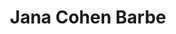 ---
layout: layouts/profile.liquid
title: Jana Cohen Barbe
id: jana_cohen_barbe
first: Jana
middle: Cohen
last: Barbe
suffix: 
currentTitle: Corporate Board Director and Principal
currentOrg: Invitation Homes, Inc., The Boler Company, Henley Consulting LLC
bio: Jana Barbe is an experienced, effective, and highly regarded director of both public and private companies. She possesses a keen and perceptive understanding of boardroom dynamics, a strong background in governance and a sophisticated business acumen grounded in real estate and capital markets, built on a foundation in the global professional services industry.<br /><br />Jana serves on the Board of Directors of Invitation Homes, Inc. (NYSE&#58; INVH), an S&amp;P 500 company and the nation’s premier single-family home leasing and management company. She joined the Board shortly after Invitation Homes completed its IPO and its transformative merger with Starwood Waypoint Homes (NYSE&#58; SFR). <br /><br />A long-time member of the audit committee, Jana is well-versed in risk management oversight, financial reporting, and cybersecurity. Jana has earned the CERT Certificate in Cybersecurity Oversight from the CERT Division of the Software Engineering Institute at Carnegie Mellon University and the National Association of Corporate Directors. Jana also serves as a member of the Nominating and Governance Committee of Invitation Homes and served for several years on the Compensation Committee. Given her breadth of Company knowledge as well as her market acuity, she is regularly called upon to engage directly with institutional investors regarding such matters as “say on pay”, talent management and sustainability.<br /><br />Jana also serves as an independent director of The Boler Company. The Boler Company is a family office and the owner of Hendrickson International, the leading global producer of medium and heavy-duty truck and trailer suspensions and related components for the commercial transportation industry. With its world-wide footprint, Hendrickson is a primary supplier to every North American heavy-duty truck and trailer manufacturer, and to most manufacturers in Europe, Australia, South America, and Asia. <br /><br />Perhaps Jana is best known though as a preeminent authority on affordable housing and community development. Most recently, Jana served as a Senior Advisor to Blackstone and to its portfolio company, April Housing, in connection with the launch of the Blackstone and April Housing affordable housing businesses. Jana has now transitioned to the role of external consultant providing strategic and substantive advice to Blackstone and April Housing on the creation and preservation of affordable housing.<br /><br />Before joining Blackstone, Jana was a partner at Dentons, the largest law firm in the world, where she founded its nationally renowned affordable housing and community development practice and served in senior management. Jana was one of a small group of five leaders who transformed what was Sonnenschein Nath &amp; Rosenthal, a 650-person Midwest-centric law firm, into Dentons with more than 10,000 lawyers and an unprecedented presence in over 80 countries, and she did so while shattering glass ceilings. Jana was the first woman appointed to the Dentons’ Global Board where she served as the only woman for six years, and the first Global Vice Chair appointed from the U.S. region. She traveled the world establishing and supporting geographically and culturally diverse offices. As such, Jana effectuated groundbreaking and lasting change for women in the legal profession, as recognized by Corporate Counsel and InsideCounsel magazines when they awarded her the 2019 Women, Influence &amp; Power Lifetime Achievement Award. In 2017, Jana was also presented with Linkage’s Women in Leadership Executive Impact Award.<br /><br />Equally committed to serving her local community. Jana is a past Chairperson of the Board of Thresholds, Illinois' oldest and largest provider of supportive services and housing for individuals with severe and persistent mental illnesses. <br /><br />Jana is a graduate of The University of Chicago Law School and Northwestern University where she majored in Art History and graduated with honors.
linkedin: https://www.linkedin.com/in/jana-barbe-1a95b112/
tiktok: 
twitter: 
aboutme: 
insta: 
orgURL: 
snapchat: 
personalURL: 
smallHeadshotURL: assets/images/headshots/IMG_7225_converted_scaled.avif
originalHeadshotURL: assets/images/headshots/IMG_7225_converted_scaled.avif
tags-experience: 
 - Cybersecurity
 - ESG Experience
 - Finance
 - Governance
 - Legal
 - P&L&#58; $0-$500M
 - Private Companies
 - Public Companies
 - Cybersecurity
 - ESG Experience
 - Finance
 - Governance
 - International
 - Legal
 - P&L&#58; $0-$500M
 - Private Companies
 - Public Companies
tags-current-industries: 
 - Consulting
 - Corporate Directorships
 - Family Office
 - Private Equity
 - Real Estate
 - Real Estate and Rental and Leasing
tags-current-position: 
tags-past-industries: 
 - Community Development/Organizing
 - Consulting
 - Corporate Directorships
 - Family Office
 - Financial Activities
 - Law
 - Private Equity
 - Professional and Business Services
 - Real Estate
 - Real Estate and Rental and Leasing
 - Transportation Equipment Manufacturing
 - Truck Transportation
tags-past-position: 
 - Chairman
 - Partner
tags-current-board-service: 
    - Corporate Private
    - Corporate Public
    - Nonprofit
tags-past-board-service: 
    - Nonprofit
boards-current-corporate-private: 
 - The Boler Company, 
boards-current-corporate-public: 
 - Invitation Homes Inc, 
boards-current-nonprofit: 
 - Kentucky Equine Adoption Center, 
boards-current-privateequity: 
boards-current-spac: 
boards-current-vc: 
boards-past-corporate-private: 
boards-past-corporate-public: 
boards-past-nonprofit: 
 - Thresholds, 
boards-past-privateequity: 
boards-past-spac: 
boards-past-vc: 
---